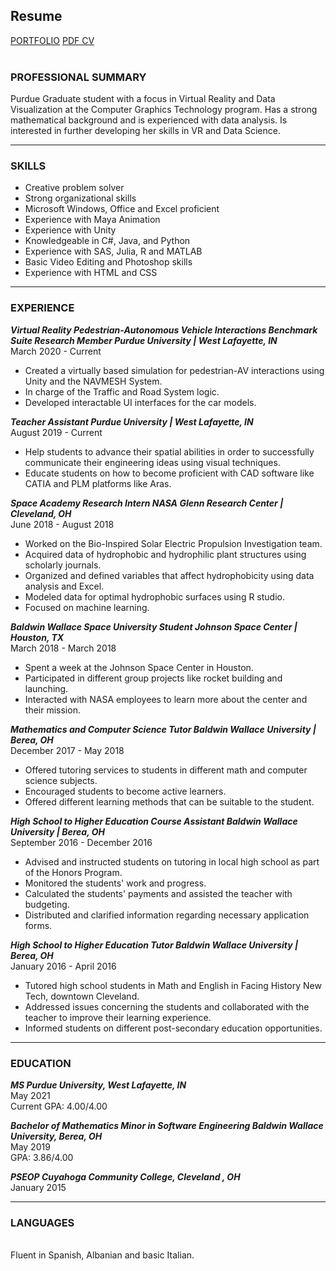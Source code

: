## Resume

 [PORTFOLIO](https://anafdal.github.io/)&nbsp;[PDF CV](/pdf/Ana%20F%20Dalipi%20Resume2020.pdf)
 <br />
 <br />
### PROFESSIONAL SUMMARY

Purdue Graduate student with a focus in Virtual Reality and Data Visualization at the Computer Graphics Technology program. Has a strong mathematical background and is experienced with data analysis. Is interested in further developing her skills in VR and Data Science.  

---

### SKILLS

* Creative problem solver                      
* Strong organizational skills 
* Microsoft Windows, Office and Excel proficient 
* Experience with Maya Animation 
* Experience with Unity                          
* Knowledgeable in C#, Java,  and Python   
* Experience with SAS, Julia, R and MATLAB      
* Basic Video Editing and Photoshop skills 
* Experience with HTML and CSS 

---
### EXPERIENCE

***Virtual Reality Pedestrian-Autonomous Vehicle Interactions Benchmark Suite Research Member Purdue University | West Lafayette, IN***  
March 2020 - Current<br />  
* Created a virtually based simulation for pedestrian-AV interactions using Unity and the NAVMESH System. 
* In charge of the Traffic and Road System logic.
* Developed interactable UI interfaces for the car models. 
 
***Teacher Assistant  Purdue University | West Lafayette, IN***   
August 2019 - Current <br /> 
* Help students to advance their spatial abilities in order to successfully communicate their engineering ideas using visual techniques. 
* Educate students on how to become proficient with CAD software like CATIA and PLM platforms like Aras. 

***Space Academy Research Intern  NASA Glenn Research Center | Cleveland, OH***    
June 2018 - August 2018 <br />  
* Worked on the Bio-Inspired Solar Electric Propulsion Investigation team. 
* Acquired data of hydrophobic and hydrophilic plant structures using scholarly journals. 
* Organized and defined variables that affect hydrophobicity using data analysis and Excel. 
* Modeled data for optimal hydrophobic surfaces using R studio. 
* Focused on machine learning. 

***Baldwin Wallace Space University Student  Johnson Space Center | Houston, TX***   
March 2018 - March 2018 <br /> 
* Spent a week at the Johnson Space Center in Houston. 
* Participated in different group projects like rocket building and launching. 
* Interacted with NASA employees to learn more about the center and their mission. 
  
***Mathematics and Computer Science Tutor  Baldwin Wallace University | Berea, OH***   
December 2017 - May 2018 <br /> 
* Offered tutoring services to students in different math and computer science subjects. 
* Encouraged students to become active learners. 
* Offered different learning methods that can be suitable to the student. 

***High School to Higher Education Course Assistant  Baldwin Wallace University | Berea, OH***   
September 2016 - December 2016 <br />  
* Advised and instructed students on tutoring in local high school as part of the Honors Program.  
* Monitored the students' work and progress. 
* Calculated the students' payments and assisted the teacher with budgeting. 
* Distributed and clarified information regarding necessary application forms. 

***High School to Higher Education Tutor  Baldwin Wallace University | Berea, OH***  
January 2016 - April 2016 <br /> 
* Tutored high school students in Math and English in Facing History New Tech, downtown Cleveland. 
* Addressed issues concerning the students and collaborated with the teacher to improve their learning experience. 
* Informed students on different post-secondary education opportunities. 

---
### EDUCATION

***MS  Purdue University, West Lafayette, IN***<br /> 
May 2021 <br /> 
Current GPA: 4.00/4.00 <br />
 
***Bachelor of Mathematics  Minor in Software Engineering Baldwin Wallace University, Berea, OH***<br /> 
May 2019 <br /> 
GPA: 3.86/4.00 <br /> 

***PSEOP  Cuyahoga Community College, Cleveland , OH***  <br /> 
January 2015 
 <br />  
 
--- 
### LANGUAGES
 <br />
Fluent in Spanish, Albanian and basic Italian. 
 <br />
 <br />
 

<!--For more details see [GitHub Flavored Markdown](https://guides.github.com/features/mastering-markdown/).-->

